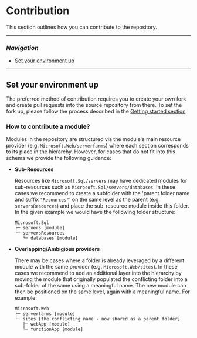 # Contribution
This section outlines how you can contribute to the repository.

---
### _Navigation_
- [Set your environment up](#Set-your-environment-up)
---

## Set your environment up

The preferred method of contribution requires you to create your own fork and create pull requests into the source repository from there. To set the fork up, please follow the process described in the [Getting started section](./GettingStarted#Option-1-Use-it-as-a-basis-to-set-up-your-own-inner-source-project)

### How to contribute a module?

Modules in the repository are structured via the module's main resource provider (e.g. `Microsoft.Web/serverfarms`) where each section corresponds to its place in the hierarchy. However, for cases that do not fit into this schema we provide the following guidance:
- **Sub-Resources**<p>
  Resources like `Microsoft.Sql/servers` may have dedicated modules for sub-resources such as `Microsoft.Sql/servers/databases`. In these cases we recommend to create a subfolder with the 'parent folder name and suffix `"Resources"`' on the same level as the parent (e.g. `serversResources`) and place the sub-resource module inside this folder. In the given example we would have the following folder structure:
  ```
  Microsoft.Sql
  ├─ servers [module]
  └─ serversResources
     └─ databases [module]
  ```
- **Overlapping/Ambigious providers**<p>
  There may be cases where a folder is already leveraged by a different module with the same provider (e.g. `Microsoft.Web/sites`). In these cases we recommend to add an additional layer into the hierarchy by moving the module that originally populated the conflicting folder into a sub-folder of the same using a meaningful name. The new module can then be positioned on the same level, again with a meaningful name. For example:
  ```
  Microsoft.Web
  ├─ serverfarms [module]
  └─ sites [the conflicting name - now shared as a parent folder]
     ├─ webApp [module]
     └─ functionApp [module]
  ```
